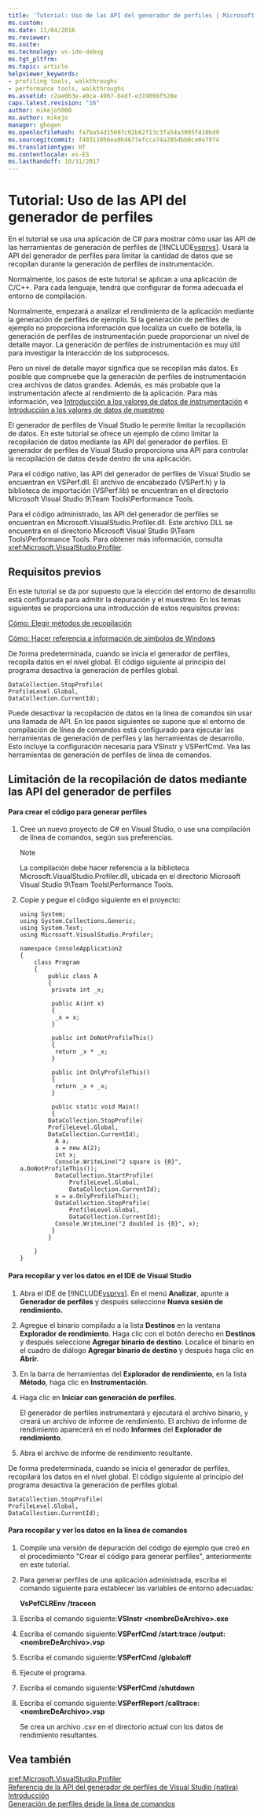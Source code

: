 ```yaml
---
title: 'Tutorial: Uso de las API del generador de perfiles | Microsoft Docs'
ms.custom: 
ms.date: 11/04/2016
ms.reviewer: 
ms.suite: 
ms.technology: vs-ide-debug
ms.tgt_pltfrm: 
ms.topic: article
helpviewer_keywords:
- profiling tools, walkthroughs
- performance tools, walkthroughs
ms.assetid: c2ae0b3e-a0ca-4967-b4df-e319008f520e
caps.latest.revision: "16"
author: mikejo5000
ms.author: mikejo
manager: ghogen
ms.openlocfilehash: fa7ba54d15697c02b62f13c3fa54a3005f410bd9
ms.sourcegitcommit: f40311056ea0b4677efcca74a285dbb0ce0e7974
ms.translationtype: HT
ms.contentlocale: es-ES
ms.lasthandoff: 10/31/2017
---
```

# <a name="walkthrough-using-profiler-apis"></a>Tutorial: Uso de las API del generador de perfiles
En el tutorial se usa una aplicación de C# para mostrar cómo usar las API de las herramientas de generación de perfiles de [!INCLUDE[vsprvs](../code-quality/includes/vsprvs_md.md)]. Usará la API del generador de perfiles para limitar la cantidad de datos que se recopilan durante la generación de perfiles de instrumentación.  
  
 Normalmente, los pasos de este tutorial se aplican a una aplicación de C/C++. Para cada lenguaje, tendrá que configurar de forma adecuada el entorno de compilación.  
  
 Normalmente, empezará a analizar el rendimiento de la aplicación mediante la generación de perfiles de ejemplo. Si la generación de perfiles de ejemplo no proporciona información que localiza un cuello de botella, la generación de perfiles de instrumentación puede proporcionar un nivel de detalle mayor. La generación de perfiles de instrumentación es muy útil para investigar la interacción de los subprocesos.  
  
 Pero un nivel de detalle mayor significa que se recopilan más datos. Es posible que compruebe que la generación de perfiles de instrumentación crea archivos de datos grandes. Además, es más probable que la instrumentación afecte al rendimiento de la aplicación. Para más información, vea [Introducción a los valores de datos de instrumentación](../profiling/understanding-instrumentation-data-values.md) e [Introducción a los valores de datos de muestreo](../profiling/understanding-sampling-data-values.md)  
  
 El generador de perfiles de Visual Studio le permite limitar la recopilación de datos. En este tutorial se ofrece un ejemplo de cómo limitar la recopilación de datos mediante las API del generador de perfiles. El generador de perfiles de Visual Studio proporciona una API para controlar la recopilación de datos desde dentro de una aplicación.  
  
 Para el código nativo, las API del generador de perfiles de Visual Studio se encuentran en VSPerf.dll. El archivo de encabezado (VSPerf.h) y la biblioteca de importación (VSPerf.lib) se encuentran en el directorio Microsoft Visual Studio 9\Team Tools\Performance Tools\.  
  
 Para el código administrado, las API del generador de perfiles se encuentran en Microsoft.VisualStudio.Profiler.dll. Este archivo DLL se encuentra en el directorio Microsoft Visual Studio 9\Team Tools\Performance Tools. Para obtener más información, consulta <xref:Microsoft.VisualStudio.Profiler>.  
  
## <a name="prerequisites"></a>Requisitos previos  
 En este tutorial se da por supuesto que la elección del entorno de desarrollo está configurada para admitir la depuración y el muestreo. En los temas siguientes se proporciona una introducción de estos requisitos previos:  
  
 [Cómo: Elegir métodos de recopilación](../profiling/how-to-choose-collection-methods.md)  
  
 [Cómo: Hacer referencia a información de símbolos de Windows](../profiling/how-to-reference-windows-symbol-information.md)  
  
 De forma predeterminada, cuando se inicia el generador de perfiles, recopila datos en el nivel global. El código siguiente al principio del programa desactiva la generación de perfiles global.  
  
```  
DataCollection.StopProfile(  
ProfileLevel.Global,  
DataCollection.CurrentId);  
```  
  
 Puede desactivar la recopilación de datos en la línea de comandos sin usar una llamada de API. En los pasos siguientes se supone que el entorno de compilación de línea de comandos está configurado para ejecutar las herramientas de generación de perfiles y las herramientas de desarrollo. Esto incluye la configuración necesaria para VSInstr y VSPerfCmd. Vea las herramientas de generación de perfiles de línea de comandos.  
  
## <a name="limiting-data-collection-using-profiler-apis"></a>Limitación de la recopilación de datos mediante las API del generador de perfiles  
  
#### <a name="to-create-the-code-to-profile"></a>Para crear el código para generar perfiles  
  
1.  Cree un nuevo proyecto de C# en Visual Studio, o use una compilación de línea de comandos, según sus preferencias.  
  
    > [!NOTE]
    >  La compilación debe hacer referencia a la biblioteca Microsoft.VisualStudio.Profiler.dll, ubicada en el directorio Microsoft Visual Studio 9\Team Tools\Performance Tools.  
  
2.  Copie y pegue el código siguiente en el proyecto:  
  
    ```  
    using System;  
    using System.Collections.Generic;  
    using System.Text;  
    using Microsoft.VisualStudio.Profiler;  
  
    namespace ConsoleApplication2  
    {  
        class Program  
        {  
            public class A  
            {  
             private int _x;  
  
             public A(int x)  
             {  
              _x = x;  
             }  
  
             public int DoNotProfileThis()  
             {  
              return _x * _x;  
             }  
  
             public int OnlyProfileThis()  
             {  
              return _x + _x;  
             }  
  
             public static void Main()  
             {  
            DataCollection.StopProfile(  
            ProfileLevel.Global,  
            DataCollection.CurrentId);  
              A a;  
              a = new A(2);  
              int x;      
              Console.WriteLine("2 square is {0}", a.DoNotProfileThis());  
              DataCollection.StartProfile(  
                  ProfileLevel.Global,  
                  DataCollection.CurrentId);  
              x = a.OnlyProfileThis();  
              DataCollection.StopProfile(  
                  ProfileLevel.Global,   
                  DataCollection.CurrentId);  
              Console.WriteLine("2 doubled is {0}", x);  
             }  
            }  
  
        }  
    }  
    ```  
  
#### <a name="to-collect-and-view-data-in-the-visual-studio-ide"></a>Para recopilar y ver los datos en el IDE de Visual Studio  
  
1.  Abra el IDE de [!INCLUDE[vsprvs](../code-quality/includes/vsprvs_md.md)]. En el menú **Analizar**, apunte a **Generador de perfiles** y después seleccione **Nueva sesión de rendimiento.**  
  
2.  Agregue el binario compilado a la lista **Destinos** en la ventana **Explorador de rendimiento**. Haga clic con el botón derecho en **Destinos** y después seleccione **Agregar binario de destino**. Localice el binario en el cuadro de diálogo **Agregar binario de destino** y después haga clic en **Abrir**.  
  
3.  En la barra de herramientas del **Explorador de rendimiento**, en la lista **Método**, haga clic en **Instrumentación**.  
  
4.  Haga clic en **Iniciar con generación de perfiles**.  
  
     El generador de perfiles instrumentará y ejecutará el archivo binario, y creará un archivo de informe de rendimiento. El archivo de informe de rendimiento aparecerá en el nodo **Informes** del **Explorador de rendimiento**.  
  
5.  Abra el archivo de informe de rendimiento resultante.  
  
 De forma predeterminada, cuando se inicia el generador de perfiles, recopilará los datos en el nivel global. El código siguiente al principio del programa desactiva la generación de perfiles global.  
  
```  
DataCollection.StopProfile(  
ProfileLevel.Global,  
DataCollection.CurrentId);  
```  
  
#### <a name="to-collect-and-view-data-at-the-command-line"></a>Para recopilar y ver los datos en la línea de comandos  
  
1.  Compile una versión de depuración del código de ejemplo que creó en el procedimiento "Crear el código para generar perfiles", anteriormente en este tutorial.  
  
2.  Para generar perfiles de una aplicación administrada, escriba el comando siguiente para establecer las variables de entorno adecuadas:  
  
     **VsPefCLREnv /traceon**  
  
3.  Escriba el comando siguiente:**VSInstr \<nombreDeArchivo>.exe**  
  
4.  Escriba el comando siguiente:**VSPerfCmd /start:trace /output:\<nombreDeArchivo>.vsp**  
  
5.  Escriba el comando siguiente:**VSPerfCmd /globaloff**  
  
6.  Ejecute el programa.  
  
7.  Escriba el comando siguiente:**VSPerfCmd /shutdown**  
  
8.  Escriba el comando siguiente:**VSPerfReport /calltrace:\<nombreDeArchivo>.vsp**  
  
     Se crea un archivo .csv en el directorio actual con los datos de rendimiento resultantes.  
  
## <a name="see-also"></a>Vea también  
 <xref:Microsoft.VisualStudio.Profiler>   
 [Referencia de la API del generador de perfiles de Visual Studio (nativa)](../profiling/visual-studio-profiler-api-reference-native.md)   
 [Introducción](../profiling/getting-started-with-performance-tools.md)   
 [Generación de perfiles desde la línea de comandos](../profiling/using-the-profiling-tools-from-the-command-line.md)